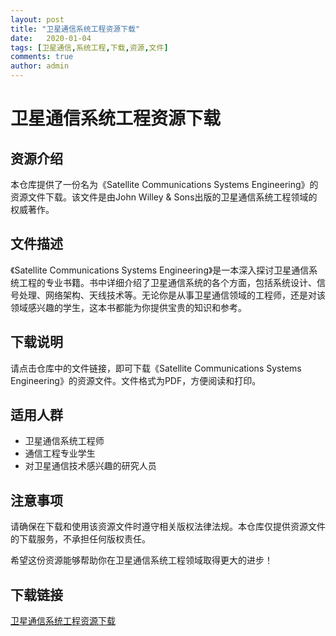 ```yaml
---
layout: post
title: "卫星通信系统工程资源下载"
date:   2020-01-04
tags: [卫星通信,系统工程,下载,资源,文件]
comments: true
author: admin
---
```

# 卫星通信系统工程资源下载

## 资源介绍

本仓库提供了一份名为《Satellite Communications Systems Engineering》的资源文件下载。该文件是由John Willey & Sons出版的卫星通信系统工程领域的权威著作。

## 文件描述

《Satellite Communications Systems Engineering》是一本深入探讨卫星通信系统工程的专业书籍。书中详细介绍了卫星通信系统的各个方面，包括系统设计、信号处理、网络架构、天线技术等。无论你是从事卫星通信领域的工程师，还是对该领域感兴趣的学生，这本书都能为你提供宝贵的知识和参考。

## 下载说明

请点击仓库中的文件链接，即可下载《Satellite Communications Systems Engineering》的资源文件。文件格式为PDF，方便阅读和打印。

## 适用人群

- 卫星通信系统工程师
- 通信工程专业学生
- 对卫星通信技术感兴趣的研究人员

## 注意事项

请确保在下载和使用该资源文件时遵守相关版权法律法规。本仓库仅提供资源文件的下载服务，不承担任何版权责任。

希望这份资源能够帮助你在卫星通信系统工程领域取得更大的进步！

## 下载链接

[卫星通信系统工程资源下载](https://pan.quark.cn/s/06e6751098ae)
